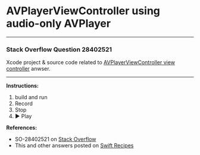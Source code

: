 # AVPlayerViewController using audio-only AVPlayer

---

### Stack Overflow Question 28402521
Xcode project & source code related to [AVPlayerViewController view controller](http://stackoverflow.com/a/33750932/218152) anwser.

---

**Instructions:**

1. build and run
2. Record
3. Stop
4. ► Play

**References:**

- SO-28402521 on [Stack Overflow](http://stackoverflow.com/questions/28402521/avplayerviewcontroller-using-audio-only-avplayer/33750932#33750932)
- This and other answers posted on [Swift Recipes](http://swiftarchitect.com/recipes/)

